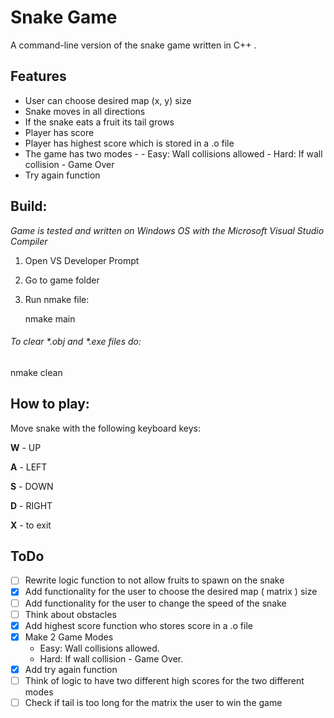 # Snake Game
A command-line version of the snake game written in C++ .
## Features
- User can choose desired map (x, y) size 
- Snake moves in all directions 
- If the snake eats a fruit its tail grows
- Player has score
- Player has highest score which is stored in a .o file 
- The game has two modes -
       - Easy: Wall collisions allowed
	   - Hard: If wall collision - Game Over
- Try again function 
## Build: 
_Game is tested and written on Windows OS with the Microsoft Visual Studio Compiler_
1. Open VS Developer Prompt 
2. Go to game folder 
2. Run nmake file:

   nmake main 
   
###### To clear *.obj and *.exe files do:

   nmake clean 

## How to play:
Move snake with the following keyboard keys:

**W** - UP

**A** - LEFT 

**S** - DOWN

**D** - RIGHT 

**X** - to exit 

## ToDo
- [ ] Rewrite logic function to not allow fruits to spawn on the snake
- [x] Add functionality for the user to choose the desired map ( matrix ) size
- [ ] Add functionality for the user to change the speed of the snake 
- [ ] Think about obstacles
- [x] Add highest score function who stores score in a .o file 
- [x] Make 2 Game Modes 
     - Easy: Wall collisions allowed. 
	 - Hard: If wall collision - Game Over.
- [x] Add try again function	
- [ ] Think of logic to have two different high scores for the two different modes 
- [ ] Check if tail is too long for the matrix the user to win the game
